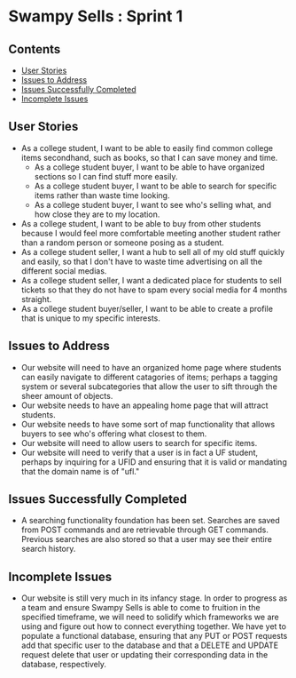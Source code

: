 # Swampy Sells : Sprint 1

## Contents
- [User Stories](#user-stories)
- [Issues to Address](#issues-to-address)
- [Issues Successfully Completed](#issues-successfully-completed)
- [Incomplete Issues](#incomplete-issues)


## User Stories
- As a college student, I want to be able to easily find common college items secondhand, such as books, so that I can save money and time. 
    - As a college student buyer, I want to be able to have organized sections so I can find stuff more easily. 
    - As a college student buyer, I want to be able to search for specific items rather than waste time looking.
    - As a college student buyer, I want to see who's selling what, and how close they are to my location.
- As a college student, I want to be able to buy from other students because I would feel more comfortable meeting another student rather than a random person or someone posing as a student. 
- As a college student seller, I want a hub to sell all of my old stuff quickly and easily, so that I don't have to waste time advertising on all the different social medias. 
- As a college student seller, I want a dedicated place for students to sell tickets so that they do not have to spam every social media for 4 months straight.
- As a college student buyer/seller, I want to be able to create a profile that is unique to my specific interests. 



## Issues to Address
- Our website will need to have an organized home page where students can easily navigate to different catagories of items; perhaps a tagging system or several subcategories that allow the user to sift through the sheer amount of objects.
- Our website needs to have an appealing home page that will attract students.
- Our website needs to have some sort of map functionality that allows buyers to see who's offering what closest to them.
- Our website will need to allow users to search for specific items. 
- Our website will need to verify that a user is in fact a UF student, perhaps by inquiring for a UFID and ensuring that it is valid or mandating that the domain name is of "ufl."


## Issues Successfully Completed
- A searching functionality foundation has been set. Searches are saved from POST commands and are retrievable through GET commands. Previous searches are also stored so that a user may see their entire search history. 

## Incomplete Issues
- Our website is still very much in its infancy stage. In order to progress as a team and ensure Swampy Sells is able to come to fruition in the specified timeframe,
 we will need to solidify which frameworks we are using and figure out how to connect everything together. We have yet to populate a functional database, ensuring
 that any PUT or POST requests add that specific user to the database and that a DELETE and UPDATE request delete that user or updating their corresponding data in the database, respectively. 






